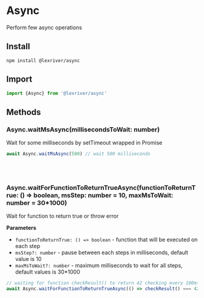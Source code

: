 # Async

Perform few async operations

## Install

`npm install @lexriver/async`

## Import

```typescript
import {Async} from '@lexriver/async'
```

## Methods


### Async.waitMsAsync(millisecondsToWait: number)

Wait for some milliseconds by setTimeout wrapped in Promise

```typescript
await Async.waitMsAsync(500) // wait 500 milliseconds
```

<br/>
<br/>

### Async.waitForFunctionToReturnTrueAsync(functionToReturnTrue: () => boolean, msStep: number = 10, maxMsToWait: number = 30*1000)

Wait for function to return true or throw error

__Parameters__
* `functionToReturnTrue: () => boolean` - function that will be executed on each step
* `msStep?: number` - pause between each steps in milliseconds, default value is 10
* `maxMsToWait?: number` - maximum milliseconds to wait for all steps, default values is 30*1000 

```typescript
// waiting for function checkResult() to return 42 checking every 100ms for 1 second total
await Async.waitForFunctionToReturnTrueAsync(() => checkResult() === 42, 100, 1000)
```




